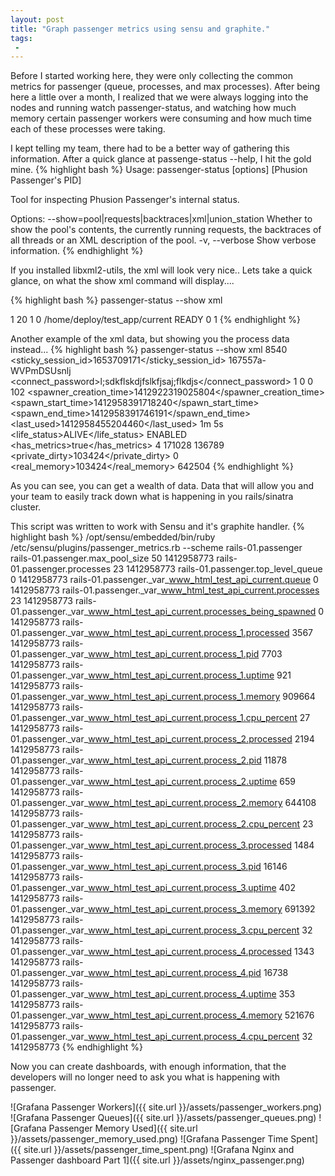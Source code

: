 ```yaml
---
layout: post
title: "Graph passenger metrics using sensu and graphite."
tags:
 -
---
```


Before I started working here, they were only collecting the common metrics
for passenger (queue, processes, and max processes). After being here a little
over a month, I realized that we were always logging into the nodes
and running watch passenger-status, and watching how much memory
certain passenger workers were consuming and how much time each of these
processes were taking.

I kept telling my team, there had to be a better way of gathering this information.
After a quick glance at passenge-status --help, I hit the gold mine.
{% highlight bash %}
Usage: passenger-status [options] [Phusion Passenger's PID]

Tool for inspecting Phusion Passenger's internal status.

Options:
        --show=pool|requests|backtraces|xml|union_station
                                     Whether to show the pool's contents,
                                     the currently running requests,
                                     the backtraces of all threads or an XML
                                     description of the pool.
    -v, --verbose                    Show verbose information.
{% endhighlight %}

If you installed libxml2-utils, the xml will look very nice..
Lets take a quick glance, on what the show xml command will display....

{% highlight bash %}
passenger-status --show xml
<?xml version="1.0" encoding="iso8859-1"?>
<info version="2">
   <process_count>1</process_count>
   <max>20</max>
   <capacity_used>1</capacity_used>
   <get_wait_list_size>0</get_wait_list_size>
   <get_wait_list/>
   <supergroups>
      <supergroup>
         <name>/home/deploy/test_app/current</name>
         <state>READY</state>
         <get_wait_list_size>0</get_wait_list_size>
         <capacity_used>1</capacity_used>
{% endhighlight %}

Another example of the xml data, but showing you the process data instead...
{% highlight bash %}
passenger-status --show xml
          <processes>
               <process>
                  <pid>8540</pid>
                  <sticky_session_id>1653709171</sticky_session_id>
                  <gupid>167557a-WVPmDSUsnlj</gupid>
                  <connect_password>l;sdkflskdjfslkfjsaj;flkdjs</connect_password>
                  <concurrency>1</concurrency>
                  <sessions>0</sessions>
                  <busyness>0</busyness>
                  <processed>102</processed>
                  <spawner_creation_time>1412922319025804</spawner_creation_time>
                  <spawn_start_time>1412958391718240</spawn_start_time>
                  <spawn_end_time>1412958391746191</spawn_end_time>
                  <last_used>1412958455204460</last_used>
                  <uptime>1m 5s</uptime>
                  <life_status>ALIVE</life_status>
                  <enabled>ENABLED</enabled>
                  <has_metrics>true</has_metrics>
                  <cpu>4</cpu>
                  <rss>171028</rss>
                  <pss>136789</pss>
                  <private_dirty>103424</private_dirty>
                  <swap>0</swap>
                  <real_memory>103424</real_memory>
                  <vmsize>642504</vmsize>
{% endhighlight %}

As you can see, you can get a wealth of data. Data that will allow you and your
team to easily track down what is happening in you rails/sinatra cluster.

This script was written to work with Sensu and it's graphite handler.
{% highlight bash %}
/opt/sensu/embedded/bin/ruby /etc/sensu/plugins/passenger_metrics.rb --scheme rails-01.passenger
rails-01.passenger.max_pool_size  50  1412958773
rails-01.passenger.processes  23  1412958773
rails-01.passenger.top_level_queue    0   1412958773
rails-01.passenger._var_www_html_test_api_current.queue    0   1412958773
rails-01.passenger._var_www_html_test_api_current.processes    23  1412958773
rails-01.passenger._var_www_html_test_api_current.processes_being_spawned  0   1412958773
rails-01.passenger._var_www_html_test_api_current.process_1.processed  3567    1412958773
rails-01.passenger._var_www_html_test_api_current.process_1.pid    7703    1412958773
rails-01.passenger._var_www_html_test_api_current.process_1.uptime 921 1412958773
rails-01.passenger._var_www_html_test_api_current.process_1.memory 909664  1412958773
rails-01.passenger._var_www_html_test_api_current.process_1.cpu_percent    27  1412958773
rails-01.passenger._var_www_html_test_api_current.process_2.processed  2194    1412958773
rails-01.passenger._var_www_html_test_api_current.process_2.pid    11878   1412958773
rails-01.passenger._var_www_html_test_api_current.process_2.uptime 659 1412958773
rails-01.passenger._var_www_html_test_api_current.process_2.memory 644108  1412958773
rails-01.passenger._var_www_html_test_api_current.process_2.cpu_percent    23  1412958773
rails-01.passenger._var_www_html_test_api_current.process_3.processed  1484    1412958773
rails-01.passenger._var_www_html_test_api_current.process_3.pid    16146   1412958773
rails-01.passenger._var_www_html_test_api_current.process_3.uptime 402 1412958773
rails-01.passenger._var_www_html_test_api_current.process_3.memory 691392  1412958773
rails-01.passenger._var_www_html_test_api_current.process_3.cpu_percent    32  1412958773
rails-01.passenger._var_www_html_test_api_current.process_4.processed  1343    1412958773
rails-01.passenger._var_www_html_test_api_current.process_4.pid    16738   1412958773
rails-01.passenger._var_www_html_test_api_current.process_4.uptime 353 1412958773
rails-01.passenger._var_www_html_test_api_current.process_4.memory 521676  1412958773
rails-01.passenger._var_www_html_test_api_current.process_4.cpu_percent    32  1412958773
{% endhighlight %}

Now you can create dashboards, with enough information, that the developers
will no longer need to ask you what is happening with passenger.

![Grafana Passenger Workers]({{ site.url }}/assets/passenger_workers.png)
![Grafana Passenger Queues]({{ site.url }}/assets/passenger_queues.png)
![Grafana Passenger Memory Used]({{ site.url }}/assets/passenger_memory_used.png)
![Grafana Passenger Time Spent]({{ site.url }}/assets/passenger_time_spent.png)
![Grafana Nginx and Passenger dashboard Part 1]({{ site.url }}/assets/nginx_passenger.png)
